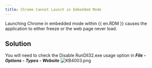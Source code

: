 ```yaml
---
title: Chrome Cannot Launch in Embedded Mode
---
```

Launching Chrome in embedded mode within {{ en.RDM }} causes the application to either freeze or the web page never load.
## Solution
You will need to check the Disable RunDll32.exe usage option in ***File - Options - Types - Website***
![KB4003.png](/img/en/kb/KB4003.png)
